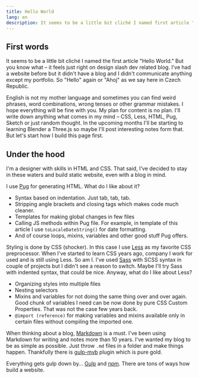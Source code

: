 ```yaml
---
title: Hello World
lang: en
description: It seems to be a little bit cliché I named first article "Hello World." But you know what – it feels just right on IT slash design related blog. I've had a website before. It didn't had a blog and I didn't communicate anything except my portfolio. So "Hello" again or "Ahoj" as we say in Czech Republic.
---
```


## First words

It seems to be a little bit cliché I named the first article "Hello World." But you know what – it feels just right on design slash dev related blog. I've had a website before but it didn't have a blog and I didn't communicate anything except my portfolio. So "Hello" again or "Ahoj" as we say here in Czech Republic.

English is not my mother language and sometimes you can find weird phrases, word combinations, wrong tenses or other grammar mistakes. I hope everything will be fine with you. My plan for content is no plan. I'll write down anything what comes in my mind – CSS, Less, HTML, Pug, Sketch or just random thought. In the upcoming months I'll be starting to learning Blender a Three.js so maybe I'll post interesting notes form that. But let's start how I build this page first.

## Under the hood

I'm a designer with skills in HTML and CSS. That said, I've decided to stay in these waters and build static website, even with a blog in mind.

I use [Pug](https://pugjs.org/api/getting-started.html) for generating HTML. What do I like about it?
- Syntax based on indentation. Just tab, tab, tab.
- Stripping angle brackets and closing tags which makes code much cleaner.
- Templates for making global changes in few files
- Calling JS methods within Pug file. For example, in template of this article I use `toLocaleDateString()` for date formatting.
- And of course loops, mixins, variables and other good stuff Pug offers.

Styling is done by CSS (shocker). In this case I use [Less](https://lesscss.org) as my favorite CSS preprocessor. When I've started to learn CSS years ago, company I work for used and is still using Less. So am I. I've used [Sass](https://sass-lang.com) with SCSS syntax in couple of projects but I didn't see a reason to switch. Maybe I'll try Sass with indented syntax, that could be nice. Anyway, what do I like about Less?

- Organizing styles into multiple files
- Nesting selectors
- Mixins and variables for not doing the same thing over and over again. Good chunk of variables I need can be now done by pure CSS Custom Properties. That was not the case few years back. 
- `@import (reference)` for making variables and mixins available only in certain files without compiling the imported one.

When thinking about a blog, [Markdown](https://daringfireball.net/projects/markdown/) is a must. I've been using Markdown for writing and notes more than 10 years. I've wanted my blog to be as simple as possible. Just throw `.md` files in a folder and make things happen. Thankfully there is [gulp-mvb](https://github.com/dennisreimann/gulp-mvb) plugin which is pure gold.

Everything gets gulp down by… [Gulp](https://gulpjs.com) and [npm](https://www.npmjs.com). There are tons of ways how build a website.